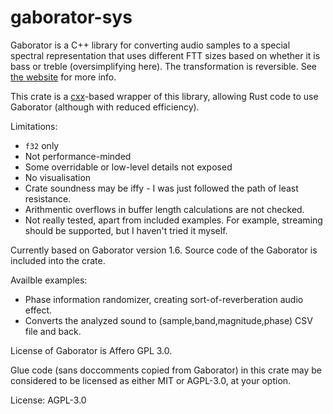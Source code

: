 # gaborator-sys

Gaborator is a C++ library for converting audio samples to a special spectral representation
that uses different FTT sizes based on whether it is bass or treble (oversimplifying here).
The transformation is reversible.
See [the website](https://www.gaborator.com/) for more info.

This crate is a [cxx](https://cxx.rs/)-based wrapper of this library, allowing Rust code to use Gaborator (although with reduced efficiency).

Limitations:

* `f32` only
* Not performance-minded
* Some overridable or low-level details not exposed
* No visualisation
* Crate soundness may be iffy - I was just followed the path of least resistance.
* Arithmentic overflows in buffer length calculations are not checked.
* Not really tested, apart from included examples. For example, streaming should be supported, but I haven't tried it myself.

Currently based on Gaborator version 1.6. Source code of the Gaborator is included into the crate.

Availble examples:

* Phase information randomizer, creating sort-of-reverberation audio effect.
* Converts the analyzed sound to (sample,band,magnitude,phase) CSV file and back.

License of Gaborator is Affero GPL 3.0.

Glue code (sans doccomments copied from Gaborator) in this crate may be considered
to be licensed as either MIT or AGPL-3.0, at your option.

License: AGPL-3.0

